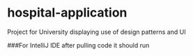# hospital-application
Project for University displaying use of design patterns and UI

###For IntelliJ IDE after pulling code it should run
